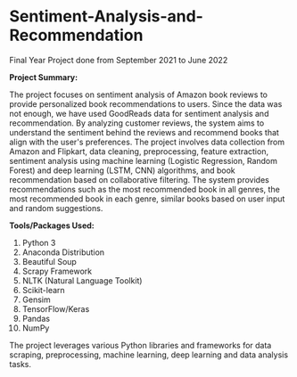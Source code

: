 # Sentiment-Analysis-and-Recommendation
Final Year Project done from September 2021 to June 2022

**Project Summary:**

The project focuses on sentiment analysis of Amazon book reviews to provide personalized book recommendations to users. Since the data was not enough, we have used GoodReads data for sentiment analysis and recommendation. By analyzing customer reviews, the system aims to understand the sentiment behind the reviews and recommend books that align with the user's preferences. The project involves data collection from Amazon and Flipkart, data cleaning, preprocessing, feature extraction, sentiment analysis using machine learning (Logistic Regression, Random Forest) and deep learning (LSTM, CNN) algorithms, and book recommendation based on collaborative filtering. The system provides recommendations such as the most recommended book in all genres, the most recommended book in each genre, similar books based on user input and random suggestions.

**Tools/Packages Used:**
1. Python 3
2. Anaconda Distribution
3. Beautiful Soup
4. Scrapy Framework
5. NLTK (Natural Language Toolkit)
6. Scikit-learn
7. Gensim
8. TensorFlow/Keras
9. Pandas
10. NumPy

The project leverages various Python libraries and frameworks for data scraping, preprocessing, machine learning, deep learning and data analysis tasks.
